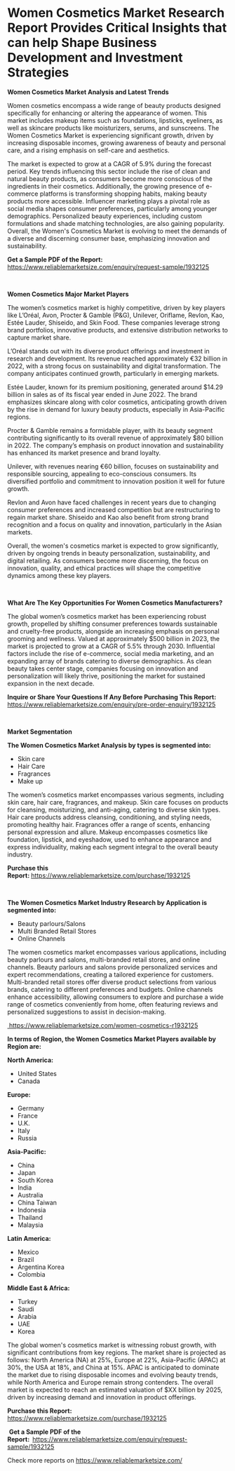 <p><h1>Women Cosmetics Market Research Report Provides Critical Insights that can help Shape Business Development and Investment Strategies</h1></p><p><strong>Women Cosmetics Market Analysis and Latest Trends</strong></p>
<p><p>Women cosmetics encompass a wide range of beauty products designed specifically for enhancing or altering the appearance of women. This market includes makeup items such as foundations, lipsticks, eyeliners, as well as skincare products like moisturizers, serums, and sunscreens. The Women Cosmetics Market is experiencing significant growth, driven by increasing disposable incomes, growing awareness of beauty and personal care, and a rising emphasis on self-care and aesthetics.</p><p>The market is expected to grow at a CAGR of 5.9% during the forecast period. Key trends influencing this sector include the rise of clean and natural beauty products, as consumers become more conscious of the ingredients in their cosmetics. Additionally, the growing presence of e-commerce platforms is transforming shopping habits, making beauty products more accessible. Influencer marketing plays a pivotal role as social media shapes consumer preferences, particularly among younger demographics. Personalized beauty experiences, including custom formulations and shade matching technologies, are also gaining popularity. Overall, the Women's Cosmetics Market is evolving to meet the demands of a diverse and discerning consumer base, emphasizing innovation and sustainability.</p></p>
<p><strong>Get a Sample PDF of the Report:&nbsp;</strong> <a href="https://www.reliablemarketsize.com/enquiry/request-sample/1932125?utm_campaign=2283&utm_medium=2&utm_source=Github&utm_content=ia&utm_term=09022025&utm_id=women-cosmetics">https://www.reliablemarketsize.com/enquiry/request-sample/1932125</a></p>
<p>&nbsp;</p>
<p><strong>Women Cosmetics Major Market Players</strong></p>
<p><p>The women’s cosmetics market is highly competitive, driven by key players like L’Oréal, Avon, Procter & Gamble (P&G), Unilever, Oriflame, Revlon, Kao, Estée Lauder, Shiseido, and Skin Food. These companies leverage strong brand portfolios, innovative products, and extensive distribution networks to capture market share.</p><p>L’Oréal stands out with its diverse product offerings and investment in research and development. Its revenue reached approximately €32 billion in 2022, with a strong focus on sustainability and digital transformation. The company anticipates continued growth, particularly in emerging markets.</p><p>Estée Lauder, known for its premium positioning, generated around $14.29 billion in sales as of its fiscal year ended in June 2022. The brand emphasizes skincare along with color cosmetics, anticipating growth driven by the rise in demand for luxury beauty products, especially in Asia-Pacific regions.</p><p>Procter & Gamble remains a formidable player, with its beauty segment contributing significantly to its overall revenue of approximately $80 billion in 2022. The company’s emphasis on product innovation and sustainability has enhanced its market presence and brand loyalty.</p><p>Unilever, with revenues nearing €60 billion, focuses on sustainability and responsible sourcing, appealing to eco-conscious consumers. Its diversified portfolio and commitment to innovation position it well for future growth.</p><p>Revlon and Avon have faced challenges in recent years due to changing consumer preferences and increased competition but are restructuring to regain market share. Shiseido and Kao also benefit from strong brand recognition and a focus on quality and innovation, particularly in the Asian markets.</p><p>Overall, the women's cosmetics market is expected to grow significantly, driven by ongoing trends in beauty personalization, sustainability, and digital retailing. As consumers become more discerning, the focus on innovation, quality, and ethical practices will shape the competitive dynamics among these key players.</p></p>
<p>&nbsp;</p>
<p><strong>What Are The Key Opportunities For Women Cosmetics Manufacturers?</strong></p>
<p><p>The global women’s cosmetics market has been experiencing robust growth, propelled by shifting consumer preferences towards sustainable and cruelty-free products, alongside an increasing emphasis on personal grooming and wellness. Valued at approximately $500 billion in 2023, the market is projected to grow at a CAGR of 5.5% through 2030. Influential factors include the rise of e-commerce, social media marketing, and an expanding array of brands catering to diverse demographics. As clean beauty takes center stage, companies focusing on innovation and personalization will likely thrive, positioning the market for sustained expansion in the next decade.</p></p>
<p><strong>Inquire or Share Your Questions If Any Before Purchasing This Report:</strong> <a href="https://www.reliablemarketsize.com/enquiry/pre-order-enquiry/1932125?utm_campaign=2283&utm_medium=2&utm_source=Github&utm_content=ia&utm_term=09022025&utm_id=women-cosmetics">https://www.reliablemarketsize.com/enquiry/pre-order-enquiry/1932125</a></p>
<p>&nbsp;</p>
<p><strong>Market Segmentation</strong></p>
<p><strong>The Women Cosmetics Market Analysis by types is segmented into:</strong></p>
<p><ul><li>Skin care</li><li>Hair Care</li><li>Fragrances</li><li>Make up</li></ul></p>
<p><p>The women’s cosmetics market encompasses various segments, including skin care, hair care, fragrances, and makeup. Skin care focuses on products for cleansing, moisturizing, and anti-aging, catering to diverse skin types. Hair care products address cleansing, conditioning, and styling needs, promoting healthy hair. Fragrances offer a range of scents, enhancing personal expression and allure. Makeup encompasses cosmetics like foundation, lipstick, and eyeshadow, used to enhance appearance and express individuality, making each segment integral to the overall beauty industry.</p></p>
<p><strong>Purchase this Report:&nbsp;</strong><a href="https://www.reliablemarketsize.com/purchase/1932125?utm_campaign=2283&utm_medium=2&utm_source=Github&utm_content=ia&utm_term=09022025&utm_id=women-cosmetics">https://www.reliablemarketsize.com/purchase/1932125</a></p>
<p>&nbsp;</p>
<p><strong>The Women Cosmetics Market Industry Research by Application is segmented into:</strong></p>
<p><ul><li>Beauty parlours/Salons</li><li>Multi Branded Retail Stores</li><li>Online Channels</li></ul></p>
<p><p>The women cosmetics market encompasses various applications, including beauty parlours and salons, multi-branded retail stores, and online channels. Beauty parlours and salons provide personalized services and expert recommendations, creating a tailored experience for customers. Multi-branded retail stores offer diverse product selections from various brands, catering to different preferences and budgets. Online channels enhance accessibility, allowing consumers to explore and purchase a wide range of cosmetics conveniently from home, often featuring reviews and personalized suggestions to assist in decision-making.</p></p>
<p><a href="https://www.reliablemarketsize.com/women-cosmetics-r1932125?utm_campaign=2283&utm_medium=2&utm_source=Github&utm_content=ia&utm_term=09022025&utm_id=women-cosmetics">&nbsp;https://www.reliablemarketsize.com/women-cosmetics-r1932125</a></p>
<p><strong>In terms of Region, the Women Cosmetics Market Players available by Region are:</strong></p>
<p>
    <p> <strong> North America: </strong>
        <ul>
            <li>United States</li>
            <li>Canada</li>
        </ul>
        </p> 
    <p> <strong> Europe: </strong>
        <ul>
            <li>Germany</li>
            <li>France</li>
            <li>U.K.</li>
            <li>Italy</li>
            <li>Russia</li>
        </ul>
        </p> 
    <p> <strong> Asia-Pacific: </strong>
        <ul>
            <li>China</li>
            <li>Japan</li>
            <li>South Korea</li>
            <li>India</li>
            <li>Australia</li>
            <li>China Taiwan</li>
            <li>Indonesia</li>
            <li>Thailand</li>
            <li>Malaysia</li>
        </ul>
        </p> 
    <p> <strong> Latin America: </strong>
        <ul>
            <li>Mexico</li>
            <li>Brazil</li>
            <li>Argentina Korea</li>
            <li>Colombia</li>
        </ul>
        </p> 
    <p> <strong> Middle East & Africa: </strong>
        <ul>
            <li>Turkey</li>
            <li>Saudi</li>
            <li>Arabia</li>
            <li>UAE</li>
            <li>Korea</li>
        </ul>
    </p>
    </p>
<p><p>The global women's cosmetics market is witnessing robust growth, with significant contributions from key regions. The market share is projected as follows: North America (NA) at 25%, Europe at 22%, Asia-Pacific (APAC) at 30%, the USA at 18%, and China at 15%. APAC is anticipated to dominate the market due to rising disposable incomes and evolving beauty trends, while North America and Europe remain strong contenders. The overall market is expected to reach an estimated valuation of $XX billion by 2025, driven by increasing demand and innovation in product offerings.</p></p>
<p><strong>Purchase this Report: </strong><a href="https://www.reliablemarketsize.com/purchase/1932125?utm_campaign=2283&utm_medium=2&utm_source=Github&utm_content=ia&utm_term=09022025&utm_id=women-cosmetics">https://www.reliablemarketsize.com/purchase/1932125</a></p>
<p>&nbsp;<strong>Get a Sample PDF of the Report:&nbsp;&nbsp;</strong><a href="https://www.reliablemarketsize.com/enquiry/request-sample/1932125?utm_campaign=2283&utm_medium=2&utm_source=Github&utm_content=ia&utm_term=09022025&utm_id=women-cosmetics">https://www.reliablemarketsize.com/enquiry/request-sample/1932125</a></p>
<p><strong></strong></p>
<p>Check more reports on <a href="https://www.reliablemarketsize.com/?utm_campaign=2283&utm_medium=2&utm_source=Github&utm_content=ia&utm_term=09022025&utm_id=women-cosmetics">https://www.reliablemarketsize.com/</a></p>